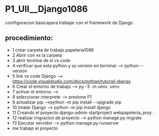 # P1_UII__Django1086
comfiguracion basicapara trabajar con el framework de Django

## procedimiento: 
- 1 crear carpeta de trabajo  papeleria1086
- 2 Abrir con vs la carpeta
- 3 abrir termina de el vs code
- 4 verificar que esta python y su version en terminal --> python -- version
- 5 link vs code Django --> https://code.visualstudio.com/docs/python/tutorial-django
- 6 Crear el entorno de trabajo --> py -3 -m venv .venv
- 7 activar el entorno -->
- 8 seleccionar interprete --> presione F1
- 9 actualizar pip -->python -m pip install --upgrade pip
- 10 Intalar Django --> python -m pip install django
- 11 Creando el proyecto django-admin startproject  webpapeleria_proy .
- 12 realizar migracion de proyecto --> python manage.py migrate
- 13 Ejecutar servidor --> python manage.py runserver
- me trabajo el proyecto 
